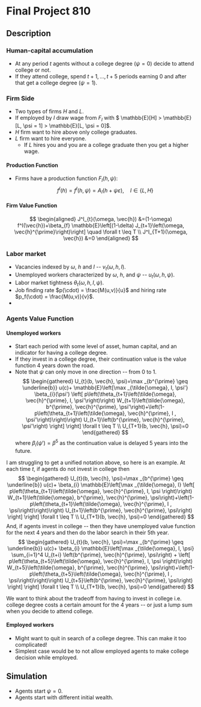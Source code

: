 # Final Project 810

## Description

### Human-capital accumulation 
- At any period $t$ agents without a college degree $(\psi=0)$ decide to attend college or not.
- If they attend college, spend $t+1, \ldots, t+5$ periods earning $0$ and after that get a college degree $(\psi = 1)$.

### Firm Side
- Two types of firms $H$ and $L$.
- If employed by $I$ draw wage from $F_I$ with $ \mathbb{E}[H] > \mathbb{E}[L, \psi = 1] > \mathbb{E}[L, \psi = 0]$.
- $H$ firm want to hire above only college graduates.
- $L$ firm want to hire everyone.
    - If $L$ hires you and you are a college graduate then you get a higher wage.

#### Production Function
- Firms have a production function $F_I(h,\psi)$:
$$ f^I(h) = f^I(h, \psi) = A_I( h + \psi\varepsilon), \quad I \in\{L,H\} $$

#### Firm Value Function
$$
\begin{aligned}
J^I_{t}(\omega, \vec{h}) &=(1-\omega) f^I(\vec{h})+\beta_{f} \mathbb{E}\left[(1-\delta) J_{t+1}\left(\omega, \vec{h}^{\prime}\right)\right] \quad \forall t \leq T \\
J^I_{T+1}(\omega, \vec{h}) &=0
\end{aligned}
$$

### Labor market
- Vacancies indexed by $\omega$, $h$ and $I$ -- $v_t(\omega,h,I)$.
- Unemployed workers characterized by $\omega$, $h$, and $\psi$ -- $u_t(\omega,h,\psi)$.
- Labor market tightness $\theta_t(\omega,h,I,\psi)$.
- Job finding rate $p(\cdot) = \frac{M(u,v)}{u}$ and hiring rate $p_f(\cdot) = \frac{M(u,v)}{v}$.
- 
### Agents Value Function

#### Unemployed workers
- Start each period with some level of asset, human capital, and an indicator for having a college degree.
- If they invest in a college degree, their continuation value is the value function 4 years down the road.
- Note that $\psi$ can only move in one direction -- from 0 to 1.
$$
\begin{gathered}
U_{t}(b, \vec{h}, \psi)=\max _{b^{\prime} \geq \underline{b}} u(c)+  \mathbb{E}\left[\max _{\tilde{\omega}, I, \psi'} \beta_{i}(\psi') \left[ p\left(\theta_{t+1}\left(\tilde{\omega}, \vec{h}^{\prime}, I, \psi'\right)\right) W_{t+1}\left(\tilde{\omega}, b^{\prime}, \vec{h}^{\prime}, \psi'\right)+\left(1-p\left(\theta_{t+1}\left(\tilde{\omega}, \vec{h}^{\prime}, I , \psi'\right)\right)\right) U_{t+1}\left(b^{\prime}, \vec{h}^{\prime}, \psi'\right) \right] \right] \forall t \leq T \\
U_{T+1}(b, \vec{h}, \psi)=0
\end{gathered}
$$
where $\beta_{i}(\psi') = \beta^5$ as the continuation value is delayed 5 years into the future.

I am struggling to get a unified notation above, so here is an example.  At each time $t$, if agents do not invest in college then
$$
\begin{gathered}
U_{t}(b, \vec{h}, \psi)=\max _{b^{\prime} \geq \underline{b}} u(c)+ \beta_{i} \mathbb{E}\left[\max _{\tilde{\omega}, I} \left[ p\left(\theta_{t+1}\left(\tilde{\omega}, \vec{h}^{\prime}, I, \psi \right)\right) W_{t+1}\left(\tilde{\omega}, b^{\prime}, \vec{h}^{\prime}, \psi\right)+\left(1-p\left(\theta_{t+1}\left(\tilde{\omega}, \vec{h}^{\prime}, I , \psi\right)\right)\right) U_{t+1}\left(b^{\prime}, \vec{h}^{\prime}, \psi\right) \right] \right] \forall t \leq T \\
U_{T+1}(b, \vec{h}, \psi)=0
\end{gathered}
$$
And, if agents invest in college -- then they have unemployed value function for the next 4 years and then do the labor search in their 5th year.
$$
\begin{gathered}
U_{t}(b, \vec{h}, \psi)=\max _{b^{\prime} \geq \underline{b}} u(c)+ \beta_{i} \mathbb{E}\left[\max _{\tilde{\omega}, I, \psi} \sum_{i=1}^4 U_{t+i} \left(b^{\prime}, \vec{h}^{\prime}, \psi\right) +  \left[ p\left(\theta_{t+5}\left(\tilde{\omega}, \vec{h}^{\prime}, I, \psi \right)\right) W_{t+5}\left(\tilde{\omega}, b^{\prime}, \vec{h}^{\prime}, \psi\right)+\left(1-p\left(\theta_{t+5}\left(\tilde{\omega}, \vec{h}^{\prime}, I , \psi\right)\right)\right) U_{t+5}\left(b^{\prime}, \vec{h}^{\prime}, \psi\right) \right] \right] \forall t \leq T \\
U_{T+1}(b, \vec{h}, \psi)=0
\end{gathered}
$$

We want to think about the tradeoff from having to invest in college  i.e. college degree costs a certain amount for the 4 years -- or just a lump sum when you decide to attend college.

<!-- $$
p(\psi) = p_H(\psi)\mu  + p_L(\psi)(1-\mu)
$$ -->


#### Employed workers
- Might want to quit in search of a college degree. This can make it too complicated!
- Simplest case would be to not allow employed agents to make college decision while employed.

## Simulation
- Agents start $\psi=0$.
- Agents start with different initial wealth.
